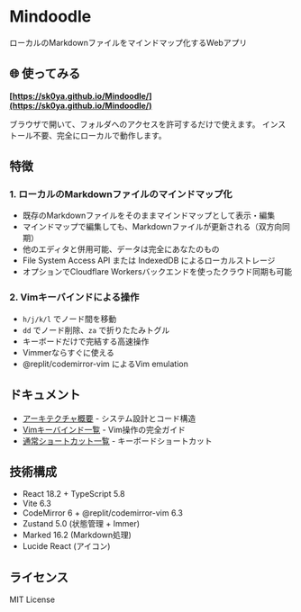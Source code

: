 # Mindoodle

ローカルのMarkdownファイルをマインドマップ化するWebアプリ

## 🌐 使ってみる

**[https://sk0ya.github.io/Mindoodle/](https://sk0ya.github.io/Mindoodle/)**

ブラウザで開いて、フォルダへのアクセスを許可するだけで使えます。
インストール不要、完全にローカルで動作します。

## 特徴

### 1. ローカルのMarkdownファイルのマインドマップ化

- 既存のMarkdownファイルをそのままマインドマップとして表示・編集
- マインドマップで編集しても、Markdownファイルが更新される（双方向同期）
- 他のエディタと併用可能、データは完全にあなたのもの
- File System Access API または IndexedDB によるローカルストレージ
- オプションでCloudflare Workersバックエンドを使ったクラウド同期も可能

### 2. Vimキーバインドによる操作

- `h/j/k/l` でノード間を移動
- `dd` でノード削除、`za` で折りたたみトグル
- キーボードだけで完結する高速操作
- Vimmerならすぐに使える
- @replit/codemirror-vim によるVim emulation

## ドキュメント

- [アーキテクチャ概要](docs/ARCHITECTURE.md) - システム設計とコード構造
- [Vimキーバインド一覧](docs/vim-keybindings.md) - Vim操作の完全ガイド
- [通常ショートカット一覧](docs/shortcuts.md) - キーボードショートカット

## 技術構成

- React 18.2 + TypeScript 5.8
- Vite 6.3
- CodeMirror 6 + @replit/codemirror-vim 6.3
- Zustand 5.0 (状態管理 + Immer)
- Marked 16.2 (Markdown処理)
- Lucide React (アイコン)

## ライセンス

MIT License
